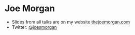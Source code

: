 # Joe Morgan

* Slides from all talks are on my website
[thejoemorgan.com](http://thejoemorgan.com)
* Twitter: [@joesmorgan](https://twitter.com/joesmorgan)
